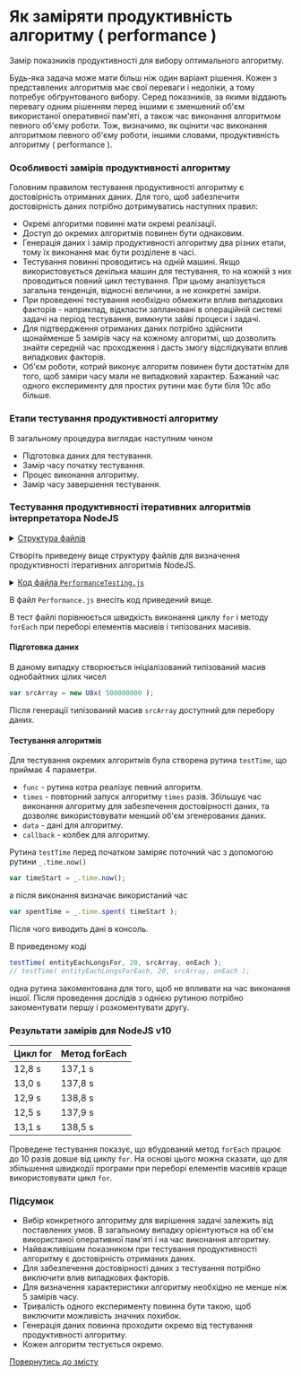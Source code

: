 # Як заміряти продуктивність алгоритму ( performance )

Замір показників продуктивності для вибору оптимального алгоритму.

Будь-яка задача може мати більш ніж один варіант рішення. Кожен з представлених алгоритмів має свої переваги і недоліки, а тому потребує обґрунтованого вибору. Серед показників, за якими віддають перевагу одним рішенням перед іншими є зменшений об'єм використаної оперативної пам'яті, а також час виконання алгоритмом певного об'єму роботи. Тож, визначимо, як оцінити час виконання алгоритмом певного об'єму роботи, іншими словами, продуктивність алгоритму ( performance ).

### Особливості замірів продуктивності алгоритму

Головним правилом тестування продуктивності алгоритму є достовірність отриманих даних. Для того, щоб забезпечити достовірність даних потрібно дотримуватись наступних правил:

- Окремі алгоритми повинні мати окремі реалізації.
- Доступ до окремих алгоритмів повинен бути однаковим.
- Генерація даних і замір продуктивності алгоритму два різних етапи, тому їх виконання має бути розділене в часі.
- Тестування повинні проводитись на одній машині. Якщо використовується декілька машин для тестування, то на кожній з них проводиться повний цикл тестування. При цьому аналізується загальна тенденція, відносні величини, а не конкретні заміри.
- При проведенні тестування необхідно обмежити вплив випадкових факторів - наприклад, відкласти заплановані в операційній системі задачі на період тестування, вимкнути зайві процеси і задачі.
- Для підтвердження отриманих даних потрібно здійснити щонайменше 5 замірів часу на кожному алгоритмі, що дозволить знайти середній час проходження і дасть змогу відслідкувати вплив випадкових факторів.
- Об'єм роботи, котрий виконує алгоритм повинен бути достатнім для того, щоб заміри часу мали не випадковий характер. Бажаний час одного експерименту для простих рутини має бути біля 10с або більше.

### Етапи тестування продуктивності алгоритму

В загальному процедура виглядає наступним чином

- Підготовка даних для тестування.
- Замір часу початку тестування.
- Процес виконання алгоритму.
- Замір часу завершення тестування.

### Тестування продуктивності ітеративних алгоритмів інтерпретатора NodeJS

<details>
  <summary><u>Структура файлів</u></summary>

```
performance
    ├── PerformanceTesting.js
    └── package.json
```

</details>

Створіть приведену вище структуру файлів для визначення продуктивності ітеративних алгоритмів NodeJS.

<details>
    <summary><u>Код файла <code>PerformanceTesting.js</code></u></summary>

```js
let _ = require( 'wTools' );

/* */

var srcArray = new U8x( 500000000 );

testTime( eachLongsFor, 20, srcArray, onEach );
// testTime( eachLongsForEach, 20, srcArray, onEach );

/* */

function testTime( func, times, data, callback )
{
  var timeStart = _.time.now();
  for( let i = times; i > 0; i-- )
  var result = func( data, callback );
  var spentTime = _.time.spent( timeStart );
  console.log( spentTime );
}

var onEach = ( e, k, src ) => e;

function eachLongsFor( src, onEach )
{
  for( let k = 0 ; k < src.length ; k++ )
  onEach( src[ k ], k, src );
  return src
}

function eachLongsForEach( src, onEach )
{
  src.forEach( onEach );
  return src;
}
```

</details>

В файл `Performance.js` внесіть код приведений вище.

В тест файлі порівнюється швидкість виконання циклу `for` i методу `forEach` при переборі елементів масивів і типізованих масивів.

#### Підготовка даних

В даному випадку створюється ініціалізований типізований масив однобайтних цілих чисел

```js
var srcArray = new U8x( 500000000 );
```
Після генерації типізований масив `srcArray` доступний для перебору даних.

#### Тестування алгоритмів

Для тестування окремих алгоритмів була створена рутина `testTime`, що приймає 4 параметри.

- `func` - рутина котра реалізує певний алгоритм.
- `times` - повторний запуск алгоритму `times` разів. Збільшує час виконання алгоритму для забезпечення достовірності даних, та дозволяє використовувати менший об'єм згенерованих даних.
- `data` - дані для алгоритму.
- `callback` - колбек для алгоритму.

Рутина `testTime` перед початком заміряє поточний час з допомогою рутини `_.time.now()`

```js
var timeStart = _.time.now();
```

а після виконання визначає використаний час

```js
var spentTime = _.time.spent( timeStart );
```

Після чого виводить дані в консоль.

В приведеному коді

```js
testTime( entityEachLongsFor, 20, srcArray, onEach );
// testTime( entityEachLongsForEach, 20, srcArray, onEach );
```

одна рутина закоментована для того, щоб не впливати на час виконання іншої. Після проведення дослідів з однією рутиною потрібно закоментувати першу і розкоментувати другу.

### Результати замірів для NodeJS v10

| Цикл for | Метод forEach |
| -------- | ------------- |
| 12,8 s   | 137,1 s       |
| 13,0 s   | 137,8 s       |
| 12,9 s   | 138,8 s       |
| 12,5 s   | 137,9 s       |
| 13,1 s   | 138,5 s       |

Проведене тестування показує, що вбудований метод `forEach` працює до 10 разів довше від циклу `for`. На основі цього можна сказати, що для збільшення швидкодії програми при переборі елементів масивів краще використовувати цикл `for`.

### Підсумок

- Вибір конкретного алгоритму для вирішення задачі залежить від поставлених умов. В загальному випадку орієнтуються на об'єм використаної оперативної пам'яті і на час виконання алгоритму.
- Найважливішим показником при тестування продуктивності алгоритму є достовірність отриманих даних.
- Для забезпечення достовірності даних з тестування потрібно виключити влив випадкових факторів.
- Для визначення характеристики алгоритму необхідно не менше ніж 5 замірів часу.
- Тривалість одного експерименту повинна бути такою, щоб виключити можливість значних похибок.
- Генерація даних повинна проходити окремо від тестування продуктивності алгоритму.
- Кожен алгоритм тестується окремо.

[Повернутись до змісту](../README.md#Туторіали)
